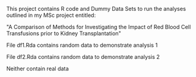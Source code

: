 This project contains R code and Dummy Data Sets to run the analyses outlined in my MSc project entitled:

"A Comparison of Methods for Investigating the Impact of Red Blood Cell Transfusions prior to Kidney Transplantation"

File df1.Rda contains random data to demonstrate analysis 1

File df2.Rda contains random data to demonstrate analysis 2 

Neither contain real data
